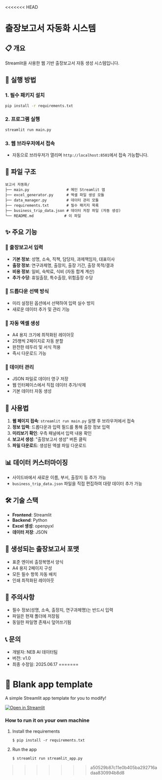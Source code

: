 <<<<<<< HEAD
# 출장보고서 자동화 시스템

## 📋 개요
Streamlit을 사용한 웹 기반 출장보고서 자동 생성 시스템입니다.

## 🚀 실행 방법

### 1. 필수 패키지 설치
```bash
pip install -r requirements.txt
```

### 2. 프로그램 실행
```bash
streamlit run main.py
```

### 3. 웹 브라우저에서 접속
- 자동으로 브라우저가 열리며 `http://localhost:8501`에서 접속 가능합니다.

## 📁 파일 구조
```
보고서 자동화/
├── main.py                 # 메인 Streamlit 앱
├── excel_generator.py      # 엑셀 파일 생성 모듈
├── data_manager.py         # 데이터 관리 모듈
├── requirements.txt        # 필수 패키지 목록
├── business_trip_data.json # 데이터 저장 파일 (자동 생성)
└── README.md              # 이 파일
```

## ✨ 주요 기능

### 📝 출장보고서 입력
- **기본 정보**: 성명, 소속, 직책, 담당자, 과제책임자, 대표이사
- **출장 정보**: 연구과제명, 출장지, 출장 기간, 출장 목적/결과
- **비용 정보**: 일비, 숙박료, 식비 (자동 합계 계산)
- **추가 수당**: 휴일출장, 특수출장, 위험출장 수당

### 🎯 드롭다운 선택 방식
- 미리 설정된 옵션에서 선택하여 입력 실수 방지
- 새로운 데이터 추가 및 관리 기능

### 📄 자동 엑셀 생성
- A4 용지 크기에 최적화된 레이아웃
- 25행씩 2페이지로 자동 분할
- 완전한 테두리 및 서식 적용
- 즉시 다운로드 가능

### 💾 데이터 관리
- JSON 파일로 데이터 영구 저장
- 웹 인터페이스에서 직접 데이터 추가/삭제
- 기본 데이터 자동 생성

## 🔧 사용법

1. **웹 페이지 접속**: `streamlit run main.py` 실행 후 브라우저에서 접속
2. **정보 입력**: 드롭다운과 입력 필드를 통해 출장 정보 입력
3. **미리보기 확인**: 우측 패널에서 입력 내용 확인
4. **보고서 생성**: "출장보고서 생성" 버튼 클릭
5. **파일 다운로드**: 생성된 엑셀 파일 다운로드

## 📊 데이터 커스터마이징
- 사이드바에서 새로운 이름, 부서, 출장지 등 추가 가능
- `business_trip_data.json` 파일을 직접 편집하여 대량 데이터 추가 가능

## 🛠️ 기술 스택
- **Frontend**: Streamlit
- **Backend**: Python
- **Excel 생성**: openpyxl
- **데이터 저장**: JSON

## 📝 생성되는 출장보고서 포맷
- 표준 엔이비 출장복명서 양식
- A4 용지 2페이지 구성
- 모든 필수 항목 자동 배치
- 인쇄 최적화된 레이아웃

## 🚨 주의사항
- 필수 정보(성명, 소속, 출장지, 연구과제명)는 반드시 입력
- 파일은 현재 폴더에 저장됨
- 동일한 파일명 존재시 덮어쓰기됨

## 📞 문의
- 개발자: NEB AI 데이터팀
- 버전: v1.0
- 최종 수정일: 2025.06.17
=======
# 🎈 Blank app template

A simple Streamlit app template for you to modify!

[![Open in Streamlit](https://static.streamlit.io/badges/streamlit_badge_black_white.svg)](https://blank-app-template.streamlit.app/)

### How to run it on your own machine

1. Install the requirements

   ```
   $ pip install -r requirements.txt
   ```

2. Run the app

   ```
   $ streamlit run streamlit_app.py
   ```
>>>>>>> a50529b87c11e0b405ba292716adaa830994b8d8
